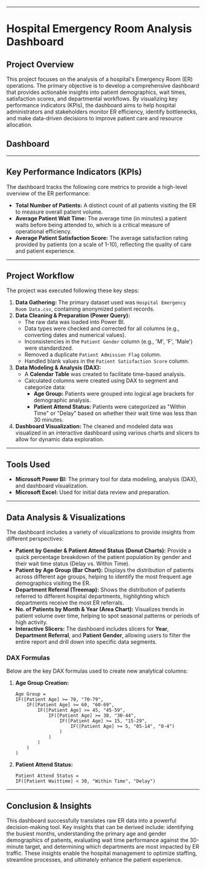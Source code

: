 
-----

# Hospital Emergency Room Analysis Dashboard

## Project Overview

This project focuses on the analysis of a hospital's Emergency Room (ER) operations. The primary objective is to develop a comprehensive dashboard that provides actionable insights into patient demographics, wait times, satisfaction scores, and departmental workflows. By visualizing key performance indicators (KPIs), the dashboard aims to help hospital administrators and stakeholders monitor ER efficiency, identify bottlenecks, and make data-driven decisions to improve patient care and resource allocation.

##  Dashboard

-----

## Key Performance Indicators (KPIs)

The dashboard tracks the following core metrics to provide a high-level overview of the ER performance:

  * **Total Number of Patients:** A distinct count of all patients visiting the ER to measure overall patient volume.
  * **Average Patient Wait Time:** The average time (in minutes) a patient waits before being attended to, which is a critical measure of operational efficiency.
  * **Average Patient Satisfaction Score:** The average satisfaction rating provided by patients (on a scale of 1-10), reflecting the quality of care and patient experience.

-----

## Project Workflow

The project was executed following these key steps:

1.  **Data Gathering:** The primary dataset used was `Hospital Emergency Room Data.csv`, containing anonymized patient records.
2.  **Data Cleaning & Preparation (Power Query):**
      * The raw data was loaded into Power BI.
      * Data types were checked and corrected for all columns (e.g., converting dates and numerical values).
      * Inconsistencies in the `Patient Gender` column (e.g., 'M', 'F', 'Male') were standardized.
      * Removed a duplicate `Patient Admission Flag` column.
      * Handled blank values in the `Patient Satisfaction Score` column.
3.  **Data Modeling & Analysis (DAX):**
      * A **Calendar Table** was created to facilitate time-based analysis.
      * Calculated columns were created using DAX to segment and categorize data:
          * **Age Group:** Patients were grouped into logical age brackets for demographic analysis.
          * **Patient Attend Status:** Patients were categorized as "Within Time" or "Delay" based on whether their wait time was less than 30 minutes.
4.  **Dashboard Visualization:** The cleaned and modeled data was visualized in an interactive dashboard using various charts and slicers to allow for dynamic data exploration.

-----

## Tools Used

  * **Microsoft Power BI:** The primary tool for data modeling, analysis (DAX), and dashboard visualization.
  * **Microsoft Excel:** Used for initial data review and preparation.

-----

## Data Analysis & Visualizations

The dashboard includes a variety of visualizations to provide insights from different perspectives:

  * **Patient by Gender & Patient Attend Status (Donut Charts):** Provide a quick percentage breakdown of the patient population by gender and their wait time status (Delay vs. Within Time).
  * **Patient by Age Group (Bar Chart):** Displays the distribution of patients across different age groups, helping to identify the most frequent age demographics visiting the ER.
  * **Department Referral (Treemap):** Shows the distribution of patients referred to different hospital departments, highlighting which departments receive the most ER referrals.
  * **No. of Patients by Month & Year (Area Chart):** Visualizes trends in patient volume over time, helping to spot seasonal patterns or periods of high activity.
  * **Interactive Slicers:** The dashboard includes slicers for **Year**, **Department Referral**, and **Patient Gender**, allowing users to filter the entire report and drill down into specific data segments.

### DAX Formulas

Below are the key DAX formulas used to create new analytical columns:

1.  **Age Group Creation:**

    ```dax
    Age Group =
    IF([Patient Age] >= 70, "70-79",
        IF([Patient Age] >= 60, "60-69",
            IF([Patient Age] >= 45, "45-59",
                IF([Patient Age] >= 30, "30-44",
                    IF([Patient Age] >= 15, "15-29",
                        IF([Patient Age] >= 5, "05-14", "0-4")
                    )
                )
            )
        )
    )
    ```

2.  **Patient Attend Status:**

    ```dax
    Patient Attend Status =
    IF([Patient Waittime] < 30, "Within Time", "Delay")
    ```

-----

## Conclusion & Insights

This dashboard successfully translates raw ER data into a powerful decision-making tool. Key insights that can be derived include: identifying the busiest months, understanding the primary age and gender demographics of patients, evaluating wait time performance against the 30-minute target, and determining which departments are most impacted by ER traffic. These insights enable the hospital management to optimize staffing, streamline processes, and ultimately enhance the patient experience.
